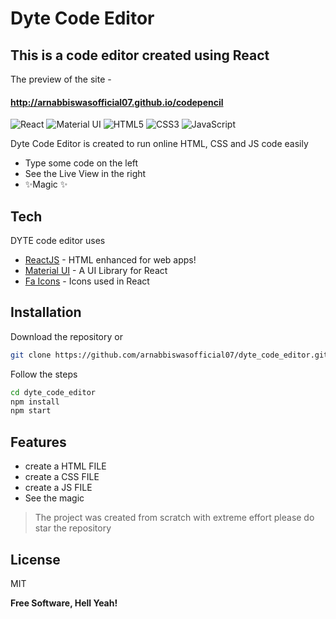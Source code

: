 # Dyte Code Editor
## This is a code editor created using React 

The preview of the site -
#### http://arnabbiswasofficial07.github.io/codepencil

<img alt="React" src="https://img.shields.io/badge/react-%2320232a.svg?style=for-the-badge&logo=react&logoColor=%2361DAFB"/>
<img alt="Material UI" src="https://img.shields.io/badge/materialui-%230081CB.svg?style=for-the-badge&logo=material-ui&logoColor=white"/>

<img alt="HTML5" src="https://img.shields.io/badge/html5-%23E34F26.svg?style=for-the-badge&logo=html5&logoColor=white"/>
<img alt="CSS3" src="https://img.shields.io/badge/css3-%231572B6.svg?style=for-the-badge&logo=css3&logoColor=white"/>
<img alt="JavaScript" src="https://img.shields.io/badge/javascript-%23323330.svg?style=for-the-badge&logo=javascript&logoColor=%23F7DF1E"/>

Dyte Code Editor is created to run online HTML, CSS and JS code easily

- Type some code  on the left
- See the Live View in the right
- ✨Magic ✨


## Tech

DYTE code editor uses
- [ReactJS](https://reactjs.org/) - HTML enhanced for web apps!
- [Material UI](https://material-ui.com/) - A UI Library for React
- [Fa Icons](https://fontawesome.com/v5.15/icons) - Icons used in React


## Installation

Download the repository or
```sh
git clone https://github.com/arnabbiswasofficial07/dyte_code_editor.git
```

Follow the steps

```sh
cd dyte_code_editor
npm install
npm start
```

## Features

- create a HTML FILE
- create a CSS FILE
- create a JS FILE
- See the magic


> The project was created from scratch
> with extreme effort 
> please do star the repository



## License

MIT

**Free Software, Hell Yeah!**

